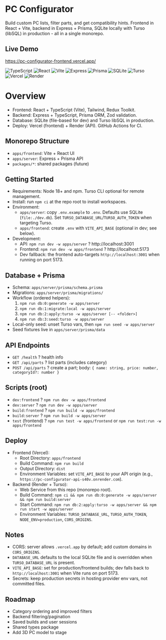 # PC Configurator

Build custom PC lists, filter parts, and get compatibility hints. Frontend in React + Vite, backend in Express + Prisma, SQLite locally with Turso (libSQL) in production - all in a single monorepo.

## Live Demo
https://pc-configurator-frontend.vercel.app/

![TypeScript](https://img.shields.io/badge/TypeScript-5.x-3178C6?logo=typescript)
![React](https://img.shields.io/badge/React-19-61DAFB?logo=react)
![Vite](https://img.shields.io/badge/Vite-7-646CFF?logo=vite)
![Express](https://img.shields.io/badge/Express-4-000000?logo=express)
![Prisma](https://img.shields.io/badge/Prisma-6-2D3748?logo=prisma)
![SQLite](https://img.shields.io/badge/SQLite-3-003B57?logo=sqlite)
![Turso](https://img.shields.io/badge/Database-Turso-7F5AF0)
![Vercel](https://img.shields.io/badge/Hosted_on-Vercel-000000?logo=vercel)
![Render](https://img.shields.io/badge/API_on-Render-46E3B7?logo=render)

# Overview
- Frontend: React + TypeScript (Vite), Tailwind, Redux Toolkit.
- Backend: Express + TypeScript, Prisma ORM, Zod validation.
- Database: SQLite (file-based for dev) and Turso libSQL in production.
- Deploy: Vercel (frontend) + Render (API). GitHub Actions for CI.

## Monorepo Structure
- `apps/frontend`: Vite + React UI
- `apps/server`: Express + Prisma API
- `packages/*`: shared packages (future)

## Getting Started
- Requirements: Node 18+ and npm. Turso CLI optional for remote management.
- Install: run `npm ci` at the repo root to install workspaces.
- Environment:
  - `apps/server`: copy `.env.example` to `.env`. Defaults use SQLite (`file:./dev.db`). Set `TURSO_DATABASE_URL`/`TURSO_AUTH_TOKEN` when targeting Turso.
  - `apps/frontend`: create `.env` with `VITE_API_BASE` (optional in dev; see below).
- Development:
  - API: `npm run dev -w apps/server` ? http://localhost:3001
  - Frontend: `npm run dev -w apps/frontend` ? http://localhost:5173
  - Dev fallback: the frontend auto-targets `http://localhost:3001` when running on port 5173.

## Database + Prisma
- Schema: `apps/server/prisma/schema.prisma`
- Migrations: `apps/server/prisma/migrations/`
- Workflow (ordered helpers):
  1. `npm run db:0:generate -w apps/server`
  2. `npm run db:1:migrate:local -w apps/server`
  3. `npm run db:2:apply:turso -w apps/server [-- <folder>]`
  4. `npm run db:3:seed:turso -w apps/server`
- Local-only seed: unset Turso vars, then `npm run seed -w apps/server`
- Seed fixtures live in `apps/server/prisma/data`

## API Endpoints
- `GET /health` ? health info
- `GET /api/parts` ? list parts (includes category)
- `POST /api/parts` ? create a part; body: `{ name: string, price: number, categoryId?: number }`

## Scripts (root)
- `dev:frontend` ? `npm run dev -w apps/frontend`
- `dev:server` ? `npm run dev -w apps/server`
- `build:frontend` ? `npm run build -w apps/frontend`
- `build:server` ? `npm run build -w apps/server`
- `test` (frontend) ? `npm run test -w apps/frontend` or `npm run test:run -w apps/frontend`

## Deploy
- Frontend (Vercel):
  - Root Directory: `apps/frontend`
  - Build Command: `npm run build`
  - Output Directory: `dist`
  - Environment Variables: set `VITE_API_BASE` to your API origin (e.g., `https://pc-configurator-api-s40v.onrender.com`).
- Backend (Render + Turso):
  - Web Service from this repo (monorepo root).
  - Build Command: `npm ci && npm run db:0:generate -w apps/server && npm run build:server`
  - Start Command: `npm run db:2:apply:turso -w apps/server && npm run start -w apps/server`
  - Environment Variables: `TURSO_DATABASE_URL`, `TURSO_AUTH_TOKEN`, `NODE_ENV=production`, `CORS_ORIGINS`.

## Notes
- CORS: server allows `.vercel.app` by default; add custom domains in `CORS_ORIGINS`.
- `DATABASE_URL` defaults to the local SQLite file and is overridden when `TURSO_DATABASE_URL` is present.
- `VITE_API_BASE`: set for production/frontend builds; dev falls back to `http://localhost:3001` when Vite runs on port 5173.
- Secrets: keep production secrets in hosting provider env vars, not committed files.

## Roadmap
- Category ordering and improved filters
- Backend filtering/pagination
- Saved builds and user sessions
- Shared types package
- Add 3D PC model to stage

